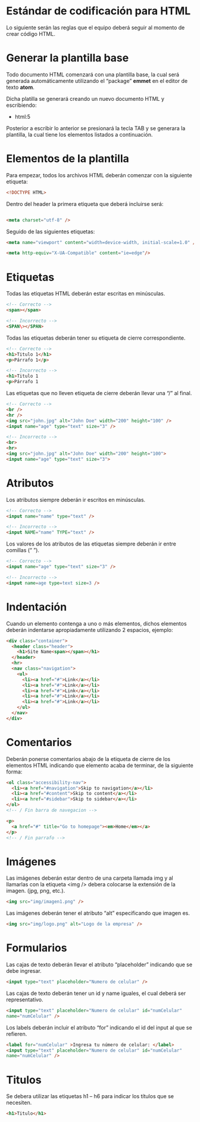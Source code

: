 **Estándar de codificación para HTML**
=========================
Lo siguiente serán las reglas que el equipo deberá seguir al momento de crear
código HTML.

Generar la plantilla base
=========================

Todo documento HTML comenzará con una plantilla base, la cual será generada
automáticamente utilizando el “package” **emmet** en el editor de texto
**atom**.

Dicha platilla se generará creando un nuevo documento HTML y escribiendo:

-   html:5

Posterior a escribir lo anterior se presionará la tecla TAB y se generara la
plantilla, la cual tiene los elementos listados a continuación.

Elementos de la plantilla
=========================

Para empezar, todos los archivos HTML deberán comenzar con la siguiente
etiqueta:
```html
<!DOCTYPE HTML>
```

Dentro del header la primera etiqueta que deberá incluirse será:

```html

<meta charset="utf-8" />

```

Seguido de las siguientes etiquetas:
```html
<meta name="viewport" content="width=device-width, initial-scale=1.0" />
```
```html
<meta http-equiv="X-UA-Compatible" content="ie=edge"/>
```

Etiquetas
=========

Todas las etiquetas HTML deberán estar escritas en minúsculas.
```html
<!-- Correcto -->
<span></span>

<!-- Incorrecto -->
<SPAN\></SPAN>
```
Todas las etiquetas deberán tener su etiqueta de cierre correspondiente.
```html
<!-- Correcto -->
<h1>Titulo 1</h1>
<p>Párrafo 1</p>

<!-- Incorrecto -->
<h1>Titulo 1
<p>Párrafo 1
  ```
Las etiquetas que no lleven etiqueta de cierre deberán llevar una “/” al final.
```html
<!-- Correcto -->
<br />
<hr />
<img src="john.jpg" alt="John Doe" width="200" height="100" />
<input name="age" type="text" size="3" />

<!-- Incorrecto -->
<br>
<hr>
<img src="john.jpg" alt="John Doe" width="200" height="100">
<input name="age" type="text" size="3">
```
Atributos
=========

Los atributos siempre deberán ir escritos en minúsculas.
```html
<!-- Correcto -->
<input name="name" type="text" />

<!-- Incorrecto -->
<input NAME="name" TYPE="text" />
```
Los valores de los atributos de las etiquetas siempre deberán ir entre comillas
(“ ”).
```html
<!-- Correcto -->
<input name="age" type="text" size="3" />

<!-- Incorrecto -->
<input name=age type=text size=3 />
```
Indentación
===========

Cuando un elemento contenga a uno o más elementos, dichos elementos deberán
indentarse apropiadamente utilizando 2 espacios, ejemplo:
```html
<div class="container">
  <header class="header">
    <h1>Site Name<span></span></h1>
  </header>
  <hr>
  <nav class="navigation">
    <ul>
      <li><a href="#">Link</a></li>
      <li><a href="#">Link</a></li>
      <li><a href="#">Link</a></li>
      <li><a href="#">Link</a></li>
      <li><a href="#">Link</a></li>
    </ul>
  </nav>
</div>
```
Comentarios
===========

Deberán ponerse comentarios abajo de la etiqueta de cierre de los elementos HTML
indicando que elemento acaba de terminar, de la siguiente forma:
```html
<ol class="accessibility-nav">
  <li><a href="#navigation">Skip to navigation</a></li>
  <li><a href="#content">Skip to content</a></li>
  <li><a href="#sidebar">Skip to sidebar</a></li>
</ol>
<!-- / Fin barra de navegacion -->

<p>
  <a href="#" title="Go to homepage"><em>Home</em></a>
</p>
<!-- / Fin parrafo -->
```
Imágenes
========

Las imágenes deberán estar dentro de una carpeta llamada img y al llamarlas con
la etiqueta \<img /\> debera colocarse la extensión de la imagen. (jpg, png,
etc.).
```html
<img src="img/imagen1.png" />
```
Las imágenes deberán tener el atributo “alt” especificando que imagen es.
```html
<img src="img/logo.png" alt="Logo de la empresa" />
```
Formularios
===========

Las cajas de texto deberán llevar el atributo “placeholder” indicando que se
debe ingresar.
```html
<input type="text" placeholder="Numero de celular" />
```
Las cajas de texto deberán tener un id y name iguales, el cual deberá ser
representativo.
```html
<input type="text" placeholder="Numero de celular" id="numCelular"
name="numCelular" />
```
Los labels deberán incluir el atributo “for” indicando el id del input al que se
refieren.
```html
<label for="numCelular" >Ingresa tu número de celular: </label>
<input type="text" placeholder="Numero de celular" id="numCelular"
name="numCelular" />
```
Titulos
=======

Se debera utilizar las etiquetas h1 – h6 para indicar los títulos que se
necesiten.
```html
<h1>Titulo</h1>
```
